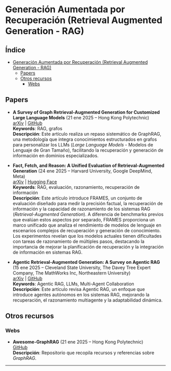 # Generación Aumentada por Recuperación (Retrieval Augmented Generation - RAG)

## Índice

- [Generación Aumentada por Recuperación (Retrieval Augmented Generation - RAG)](#generación-aumentada-por-recuperación-retrieval-augmented-generation---rag)
  - [Papers](#papers)
  - [Otros recursos](#otros-recursos)
    - [Webs](#webs)

## Papers

* **A Survey of Graph Retrieval-Augmented Generation for Customized Large Language Models** (21 ene 2025 – Hong Kong Polytechnic)  
  [arXiv](https://arxiv.org/abs/2501.13958) | [GitHub](https://github.com/DEEP-PolyU/Awesome-GraphRAG)  
  **Keywords**: RAG, grafos  
  **Descripción**: Este artículo realiza un repaso sistemático de GraphRAG, una metodología que integra conocimientos estructurados en grafos para personalizar los LLMs (*Large Language Models* - Modelos de Lenguaje de Gran Tamaño), facilitando la recuperación y generación de información en dominios especializados.

* **Fact, Fetch, and Reason: A Unified Evaluation of Retrieval-Augmented Generation** (24 ene 2025 – Harvard University, Google DeepMind, Meta)  
  [arXiv](https://arxiv.org/abs/2409.12941) | [Hugging Face](https://huggingface.co/datasets/google/frames-benchmark)  
  **Keywords**: RAG, evaluación, razonamiento, recuperación de información  
  **Descripción**: Este artículo introduce FRAMES, un conjunto de evaluación diseñado para medir la precisión factual, la recuperación de información y la capacidad de razonamiento de los sistemas RAG (*Retrieval-Augmented Generation*). A diferencia de benchmarks previos que evalúan estos aspectos por separado, FRAMES proporciona un marco unificado que analiza el rendimiento de modelos de lenguaje en escenarios complejos de recuperación y generación de conocimiento. Los experimentos revelan que los modelos actuales tienen dificultades con tareas de razonamiento de múltiples pasos, destacando la importancia de mejorar la planificación de recuperación y la integración de información en sistemas RAG.

* **Agentic Retrieval-Augmented Generation: A Survey on Agentic RAG** (15 ene 2025 – Cleveland State University, The Davey Tree Expert Company, The MathWorks Inc, Northeastern University)  
  [arXiv](https://arxiv.org/abs/2501.09136) | [GitHub](https://github.com/asinghcsu/AgenticRAG-Survey)  
  **Keywords**: Agentic RAG, LLMs, Multi-Agent Collaboration  
  **Descripción**: Este artículo revisa Agentic RAG, un enfoque que introduce agentes autónomos en los sistemas RAG, mejorando la recuperación, el razonamiento multiagente y la adaptabilidad dinámica.


## Otros recursos

### Webs

* **Awesome-GraphRAG** (21 ene 2025 – Hong Kong Polytechnic)  
  [GitHub](https://github.com/DEEP-PolyU/Awesome-GraphRAG)  
  **Descripción**: Repositorio que recopila recursos y referencias sobre *GraphRAG*.

---
